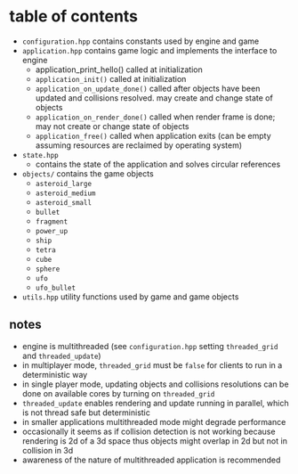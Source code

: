 # table of contents

* `configuration.hpp` contains constants used by engine and game
* `application.hpp` contains game logic and implements the interface to engine
  * application_print_hello() called at initialization
  * `application_init()` called at initialization
  * `application_on_update_done()` called after objects have been updated and
  collisions resolved. may create and change state of objects
  * `application_on_render_done()` called when render frame is done; may not
  create or change state of objects
  * `application_free()` called when application exits (can be empty assuming
  resources are reclaimed by operating system)
* `state.hpp`
  * contains the state of the application and solves circular references
* `objects/` contains the game objects
  * `asteroid_large`
  * `asteroid_medium`
  * `asteroid_small`
  * `bullet`
  * `fragment`
  * `power_up`
  * `ship`
  * `tetra`
  * `cube`
  * `sphere`
  * `ufo`
  * `ufo_bullet`
* `utils.hpp` utility functions used by game and game objects

## notes

* engine is multithreaded (see `configuration.hpp` setting `threaded_grid` and `threaded_update`)
* in multiplayer mode, `threaded_grid` must be `false` for clients to run in a
deterministic way
* in single player mode, updating objects and collisions resolutions can be done
on available cores by turning on `threaded_grid`
* `threaded_update` enables rendering and update running in parallel, which is
not thread safe but deterministic
* in smaller applications multithreaded mode might degrade performance
* occasionally it seems as if collision detection is not working because
rendering is 2d of a 3d space thus objects might overlap in 2d but not in
collision in 3d
* awareness of the nature of multithreaded application is recommended
